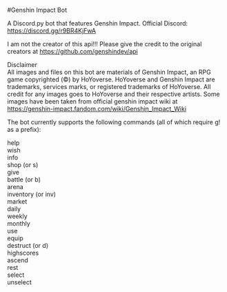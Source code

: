 #Genshin Impact Bot

A Discord.py bot that features Genshin Impact.
Official Discord: https://discord.gg/r9BR4KjFwA

I am not the creator of this api!!! 
Please give the credit to the original creators at https://github.com/genshindev/api

Disclaimer<br>
All images and files on this bot are materials of Genshin Impact, an RPG game copyrighted (©) by HoYoverse. HoYoverse and Genshin Impact are trademarks, services marks, or registered trademarks of HoYoverse. All credit for any images goes to HoYoverse and their respective artists.
Some images have been taken from official genshin impact wiki at https://genshin-impact.fandom.com/wiki/Genshin_Impact_Wiki

The bot currently supports the following commands (all of which require g! as a prefix):

help <br>
wish <br>
info<br>
shop (or s)<br>
give<br>
battle (or b)<br>
arena<br>
inventory (or inv)<br>
market<br>
daily<br>
weekly<br>
monthly<br>
use<br>
equip<br>
destruct (or d)<br>
highscores<br>
ascend<br>
rest<br>
select<br>
unselect
